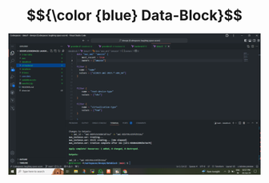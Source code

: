 # $${\color {blue} Data-Block}$$

![Example Image](https://github.com/shree3524/devops/blob/main/Terraform/data-block/data_block%20(248).png)
